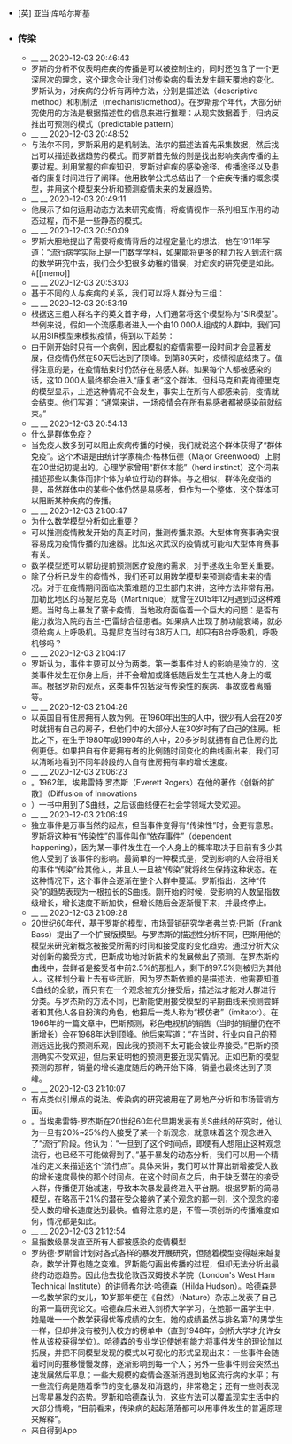 - [英] 亚当·库哈尔斯基
- ### 传染
    - __ __ 2020-12-03 20:46:43
    - 罗斯的分析不仅表明疟疾的传播是可以被控制住的，同时还包含了一个更深层次的理念，这个理念会让我们对传染病的看法发生翻天覆地的变化。罗斯认为，对疾病的分析有两种方法，分别是描述法（descriptive method）和机制法（mechanisticmethod）。在罗斯那个年代，大部分研究使用的方法是根据描述性的信息来进行推理：从现实数据着手，归纳反推出可预测的模式（predictable pattern）
    - __ __ 2020-12-03 20:48:52
    - 与法尔不同，罗斯采用的是机制法。法尔的描述法首先采集数据，然后找出可以描述数据趋势的模式。而罗斯首先做的则是找出影响疾病传播的主要过程。利用掌握的疟疾知识，罗斯对疟疾的感染途径、传播途径以及患者的康复时间进行了阐释。他用数学公式总结出了一个疟疾传播的概念模型，并用这个模型来分析和预测疫情未来的发展趋势。
    - __ __ 2020-12-03 20:49:11
    - 他展示了如何运用动态方法来研究疫情，将疫情视作一系列相互作用的动态过程，而不是一些静态的模式。
    - __ __ 2020-12-03 20:50:09
    - 罗斯大胆地提出了需要将疫情背后的过程定量化的想法，他在1911年写道：“流行病学实际上是一门数学学科，如果能将更多的精力投入到流行病的数学研究中去，我们会少犯很多幼稚的错误，对疟疾的研究便是如此。#[[memo]]
    - __ __ 2020-12-03 20:53:03
    - 基于不同的人与疾病的关系，我们可以将人群分为三组：
    - __ __ 2020-12-03 20:53:19
    - 根据这三组人群名字的英文首字母，人们通常将这个模型称为“SIR模型”。举例来说，假如一个流感患者进入一个由10 000人组成的人群中，我们可以用SIR模型来模拟疫情，得到以下趋势：
    - 由于刚开始时只有一个病例，因此模拟的疫情需要一段时间才会显著发展，但疫情仍然在50天后达到了顶峰。到第80天时，疫情彻底结束了。值得注意的是，在疫情结束时仍然存在易感人群。如果每个人都被感染的话，这10 000人最终都会进入“康复者”这个群体。但科马克和麦肯德里克的模型显示，上述这种情况不会发生，事实上在所有人都感染前，疫情就会结束。他们写道：“通常来讲，一场疫情会在所有易感者都被感染前就结束。”
    - __ __ 2020-12-03 20:54:13
    - 什么是群体免疫？
    - 当免疫人数多到可以阻止疾病传播的时候，我们就说这个群体获得了“群体免疫”。这个术语是由统计学家梅杰·格林伍德（Major Greenwood）上尉在20世纪初提出的。心理学家曾用“群体本能”（herd instinct）这个词来描述那些以集体而非个体为单位行动的群体。与之相似，群体免疫指的是，虽然群体中的某些个体仍然是易感者，但作为一个整体，这个群体可以阻断某种疾病的传播。
    - __ __ 2020-12-03 21:00:47
    - 为什么数学模型分析如此重要？
    - 可以推测疫情散发开始的真正时间，推测传播来源。大型体育赛事确实很容易成为疫情传播的加速器。比如这次武汉的疫情就可能和大型体育赛事有关。
    - 数学模型还可以帮助提前预测医疗设施的需求，对于拯救生命至关重要。
    - 除了分析已发生的疫情外，我们还可以用数学模型来预测疫情未来的情况。对于在疫情期间面临决策难题的卫生部门来讲，这种方法非常有用。加勒比地区的马提尼克岛（Martinique）就曾在2015年12月遇到过这种难题。当时岛上暴发了寨卡疫情，当地政府面临着一个巨大的问题：是否有能力救治入院的吉兰-巴雷综合征患者。如果病人出现了肺功能衰竭，就必须给病人上呼吸机。马提尼克当时有38万人口，却只有8台呼吸机，呼吸机够吗？
    - __ __ 2020-12-03 21:04:17
    - 罗斯认为，事件主要可以分为两类。第一类事件对人的影响是独立的，这类事件发生在你身上后，并不会增加或降低随后发生在其他人身上的概率。根据罗斯的观点，这类事件包括没有传染性的疾病、事故或者离婚等。
    - __ __ 2020-12-03 21:04:26
    - 以英国自有住房拥有人数为例。在1960年出生的人中，很少有人会在20岁时就拥有自己的房子，但他们中的大部分人在30岁时有了自己的住房。相比之下，在生于1980年或1990年的人中，20多岁时就拥有自己住房的比例更低。如果把自有住房拥有者的比例随时间变化的曲线画出来，我们可以清晰地看到不同年龄段的人自有住房拥有率的增长速度。
    - __ __ 2020-12-03 21:06:23
    - 。1962年，埃弗雷特·罗杰斯（Everett Rogers）在他的著作《创新的扩散》（Diffusion of Innovations
    - ）一书中用到了S曲线，之后该曲线便在社会学领域大受欢迎。
    - __ __ 2020-12-03 21:06:49
    - 独立事件是万事当然的起点，但当事件变得有“传染性”时，会更有意思。罗斯将这种有“传染性”的事件叫作“依存事件”（dependent happening），因为某一事件发生在一个人身上的概率取决于目前有多少其他人受到了该事件的影响。最简单的一种模式是，受到影响的人会将相关的事件“传染”给其他人，并且人一旦被“传染”就将终生保持这种状态。在这种情况下，这个事件会逐渐在整个人群中蔓延。罗斯指出，这种“传染”的趋势表现为一根拉长的S曲线。刚开始的时候，受影响的人数呈指数级增长，增长速度不断加快，但增长随后会逐渐慢下来，并最终停止。
    - __ __ 2020-12-03 21:09:28
    - 20世纪60年代，基于罗斯的模型，市场营销研究学者弗兰克·巴斯（Frank Bass）提出了一个扩展版模型。与罗杰斯的描述性分析不同，巴斯用他的模型来研究新概念被接受所需的时间和接受度的变化趋势。通过分析大众对创新的接受方式，巴斯成功地对新技术的发展做出了预测。在罗杰斯的曲线中，尝鲜者是接受者中前2.5%的那批人，剩下的97.5%则被归为其他人。这样划分看上去有些武断，因为罗杰斯依赖的是描述法，他需要知道S曲线的全貌，而只有在一个观念被充分接受后，描述法才能对人群进行分类。与罗杰斯的方法不同，巴斯能使用接受模型的早期曲线来预测尝鲜者和其他人各自扮演的角色，他把后一类人称为“模仿者”（imitator）。在1966年的一篇文章中，巴斯预测，彩色电视机的销售（当时的销量仍在不断增长）会在1968年达到顶峰。他后来写道：“在当时，行业内自己的预测远远比我的预测乐观，因此我的预测不太可能会被业界接受。”巴斯的预测确实不受欢迎，但后来证明他的预测更接近现实情况。正如巴斯的模型预测的那样，销量的增长速度随后的确开始下降，销量也最终达到了顶峰。
    - __ __ 2020-12-03 21:10:07
    - 有点类似引爆点的说法。传染病的研究被用在了房地产分析和市场营销方面。
    - 。当埃弗雷特·罗杰斯在20世纪60年代早期发表有关S曲线的研究时，他认为一旦有20%~25%的人接受了某一个新观念，就意味着这个观念进入了“流行”阶段。他认为：“一旦到了这个时间点，即使有人想阻止这种观念流行，也已经不可能做得到了。”基于暴发的动态分析，我们可以用一个精准的定义来描述这个“流行点”。具体来讲，我们可以计算出新增接受人数的增长速度最快的那个时间点。在这个时间点之后，由于缺乏潜在的接受人群，传播便开始减速，导致本次暴发最终进入平台期。根据罗斯的简易模型，在略高于21%的潜在受众接纳了某个观念的那一刻，这个观念的接受人数的增长速度达到最快。值得注意的是，不管一项创新的传播难度如何，情况都是如此。
    - __ __ 2020-12-03 21:12:54
    - 呈指数级暴发直至所有人都被感染的疫情模型
    - 罗纳德·罗斯曾计划对各式各样的暴发开展研究，但随着模型变得越来越复杂，数学计算也随之变难。罗斯能勾画出传播的过程，但却无法分析出最终的动态趋势。因此他去找伦敦西汉姆技术学院（London's West Ham Technical Institute）的讲师希尔达·哈德森（Hilda Hudson）。哈德森是一名数学家的女儿，10岁那年便在《自然》（Nature）杂志上发表了自己的第一篇研究论文。哈德森后来进入剑桥大学学习，在她那一届学生中，她是唯一一个数学获得优等成绩的女生。她的成绩虽然与排名第7的男学生一样，但却并没有被列入校方的榜单中（直到1948年，剑桥大学才允许女性从该校获得学位）。哈德森的专业学识使她有能力将事件发生的理论加以拓展，并把不同模型发现的模式以可视化的形式呈现出来：一些事件会随着时间的推移慢慢发酵，逐渐影响到每一个人；另外一些事件则会突然迅速发展然后平息；一些大规模的疫情会逐渐消退到地区流行病的水平；有一些流行病是随着季节的变化暴发和消退的，非常稳定；还有一些则表现出零星暴发的态势。罗斯和哈德森认为，这些方法可以覆盖现实生活中的大部分情境，“目前看来，传染病的起起落落都可以用事件发生的普遍原理来解释”。
    - 来自得到App
